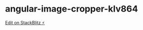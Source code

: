 # angular-image-cropper-klv864

[Edit on StackBlitz ⚡️](https://stackblitz.com/edit/angular-image-cropper-klv864)
